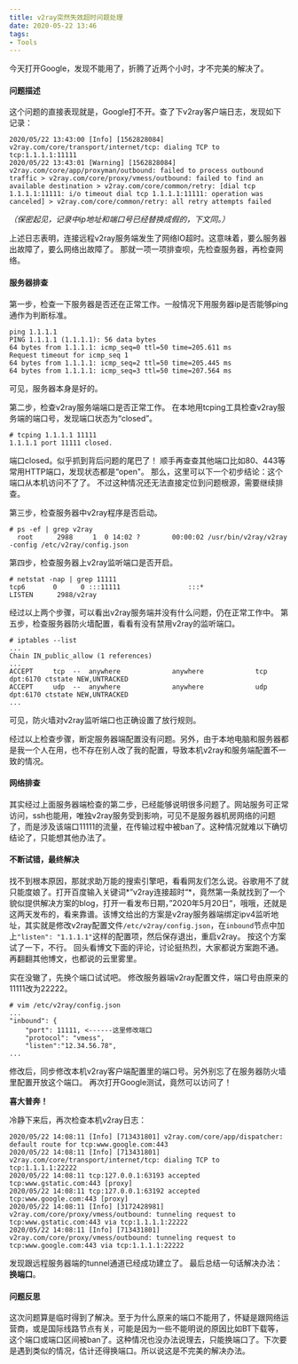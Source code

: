 ```yaml
---
title: v2ray突然失效超时问题处理
date: 2020-05-22 13:46
tags:
- Tools
---
```

今天打开Google，发现不能用了，折腾了近两个小时，才不完美的解决了。

#### 问题描述
这个问题的直接表现就是，Google打不开。查了下v2ray客户端日志，发现如下记录：
```
2020/05/22 13:43:00 [Info] [1562828084] v2ray.com/core/transport/internet/tcp: dialing TCP to tcp:1.1.1.1:11111
2020/05/22 13:43:01 [Warning] [1562828084] v2ray.com/core/app/proxyman/outbound: failed to process outbound traffic > v2ray.com/core/proxy/vmess/outbound: failed to find an available destination > v2ray.com/core/common/retry: [dial tcp 1.1.1.1:11111: i/o timeout dial tcp 1.1.1.1:11111: operation was canceled] > v2ray.com/core/common/retry: all retry attempts failed
```
*（保密起见，记录中ip地址和端口号已经替换成假的，下文同。）*

上述日志表明，连接远程v2ray服务端发生了网络IO超时。这意味着，要么服务器出故障了，要么网络出故障了。
那就一项一项排查呗，先检查服务器，再检查网络。

#### 服务器排查
第一步，检查一下服务器是否还在正常工作。一般情况下用服务器ip是否能够ping通作为判断标准。
```
ping 1.1.1.1
PING 1.1.1.1 (1.1.1.1): 56 data bytes
64 bytes from 1.1.1.1: icmp_seq=0 ttl=50 time=205.611 ms
Request timeout for icmp_seq 1
64 bytes from 1.1.1.1: icmp_seq=2 ttl=50 time=205.445 ms
64 bytes from 1.1.1.1: icmp_seq=3 ttl=50 time=207.564 ms
```
可见，服务器本身是好的。

第二步，检查v2ray服务端端口是否正常工作。
在本地用tcping工具检查v2ray服务端的端口号，发现端口状态为“closed”。
```
# tcping 1.1.1.1 11111
1.1.1.1 port 11111 closed.
```
端口closed。似乎抓到背后问题的尾巴了！
顺手再查查其他端口比如80、443等常用HTTP端口，发现状态都是“open"。
那么，这里可以下一个初步结论：这个端口从本机访问不了了。
不过这种情况还无法直接定位到问题根源，需要继续排查。

第三步，检查服务器中v2ray程序是否启动。
```
# ps -ef | grep v2ray
  root      2988     1  0 14:02 ?        00:00:02 /usr/bin/v2ray/v2ray -config /etc/v2ray/config.json
```
第四步，检查服务器上v2ray监听端口是否开启。
```
# netstat -nap | grep 11111
tcp6       0      0 :::11111                 :::*                    LISTEN      2988/v2ray
```
经过以上两个步骤，可以看出v2ray服务端并没有什么问题，仍在正常工作中。
第五步，检查服务器防火墙配置，看看有没有禁用v2ray的监听端口。
```
# iptables --list
...
Chain IN_public_allow (1 references)
...
ACCEPT     tcp  --  anywhere             anywhere             tcp dpt:6170 ctstate NEW,UNTRACKED
ACCEPT     udp  --  anywhere             anywhere             udp dpt:6170 ctstate NEW,UNTRACKED
...
```
可见，防火墙对v2ray监听端口也正确设置了放行规则。

经过以上检查步骤，断定服务器端配置没有问题。另外，由于本地电脑和服务器都是我一个人在用，也不存在别人改了我的配置，导致本机v2ray和服务端配置不一致的情况。

#### 网络排查
其实经过上面服务器端检查的第二步，已经能够说明很多问题了。网站服务可正常访问，ssh也能用，唯独v2ray服务受到影响，可见不是服务器机房网络的问题了，而是涉及该端口11111的流量，在传输过程中被ban了。这种情况就难以下确切结论了，只能想其他办法了。

#### 不断试错，最终解决
找不到根本原因，那就求助万能的搜索引擎吧，看看网友们怎么说。谷歌用不了就只能度娘了。打开百度输入关键词*”v2ray连接超时“*，竟然第一条就找到了一个貌似提供解决方案的blog，打开一看发布日期，”2020年5月20日“，哦哦，还就是这两天发布的，看来靠谱。该博文给出的方案是v2ray服务器端绑定ipv4监听地址，其实就是修改v2ray配置文件`/etc/v2ray/config.json`，在`inbound`节点中加上`"listen": "1.1.1.1"`这样的配置项，然后保存退出，重启v2ray。
按这个方案试了一下，不行。 回头看博文下面的评论，讨论挺热烈，大家都说方案跑不通。
再翻翻其他博文，也都说的云里雾里。

实在没辙了，先换个端口试试吧。
修改服务器端v2ray配置文件，端口号由原来的11111改为22222。
```
# vim /etc/v2ray/config.json
...
"inbound": {
    "port": 11111, <------这里修改端口
    "protocol": "vmess",
    "listen":"12.34.56.78",
...
```
修改后，同步修改本机v2ray客户端配置里的端口号。另外别忘了在服务器防火墙里配置开放这个端口。
再次打开Google测试，竟然可以访问了！

**喜大普奔！**

冷静下来后，再次检查本机v2ray日志：
```
2020/05/22 14:08:11 [Info] [713431801] v2ray.com/core/app/dispatcher: default route for tcp:www.google.com:443
2020/05/22 14:08:11 [Info] [713431801] v2ray.com/core/transport/internet/tcp: dialing TCP to tcp:1.1.1.1:22222
2020/05/22 14:08:11 tcp:127.0.0.1:63193 accepted tcp:www.gstatic.com:443 [proxy] 
2020/05/22 14:08:11 tcp:127.0.0.1:63192 accepted tcp:www.google.com:443 [proxy] 
2020/05/22 14:08:11 [Info] [3172428981] v2ray.com/core/proxy/vmess/outbound: tunneling request to tcp:www.gstatic.com:443 via tcp:1.1.1.1:22222
2020/05/22 14:08:11 [Info] [713431801] v2ray.com/core/proxy/vmess/outbound: tunneling request to tcp:www.google.com:443 via tcp:1.1.1.1:22222
```
发现跟远程服务器端的tunnel通道已经成功建立了。
最后总结一句话解决办法： **换端口**。

#### 问题反思
这次问题算是临时得到了解决。至于为什么原来的端口不能用了，怀疑是跟网络运营商，或是国际线路节点有关，可能是因为一些不能明说的原因比如BT下载等，这个端口或端口区间被ban了。这种情况也没办法说理去，只能换端口了。下次要是遇到类似的情况，估计还得换端口。所以说这是不完美的解决办法。